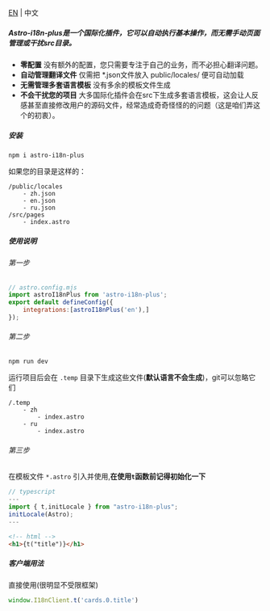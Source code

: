 [EN](./README.md) | 中文
##### Astro-i18n-plus是一个国际化插件，它可以自动执行基本操作，而无需手动页面管理或干扰src目录。

-  **零配置**
    没有额外的配置，您只需要专注于自己的业务，而不必担心翻译问题。
- **自动管理翻译文件**
    仅需把 *.json文件放入 public/locales/ 便可自动加载
- **无需管理多套语言模板**
    没有多余的模板文件生成
- **不会干扰您的项目**
    大多国际化插件会在src下生成多套语言模板，这会让人反感甚至直接修改用户的源码文件，经常造成奇奇怪怪的的问题（这是咱们弄这个的初衷）。
##### 安装
```
npm i astro-i18n-plus
```
如果您的目录是这样的：
```
/public/locales
    - zh.json
    - en.json
    - ru.json
/src/pages
    - index.astro
```
##### 使用说明
###### 第一步
``` javascript
// astro.config.mjs
import astroI18nPlus from 'astro-i18n-plus';
export default defineConfig({
    integrations:[astroI18nPlus('en'),]
});
```
###### 第二步
```shell
npm run dev
```
运行项目后会在 ```.temp``` 目录下生成这些文件(**默认语言不会生成**)，git可以忽略它们
```
/.temp
    - zh
        - index.astro
    - ru
        - index.astro
```
###### 第三步
在模板文件 ```*.astro``` 引入并使用,**在使用```t```函数前记得初始化一下**
```typescript
// typescript
---
import { t,initLocale } from "astro-i18n-plus";
initLocale(Astro);
---
```
```html
<!-- html -->
<h1>{t("title")}</h1>
```

##### 客户端用法
直接使用(很明显不受限框架)
``` javascript
window.I18nClient.t('cards.0.title')

```